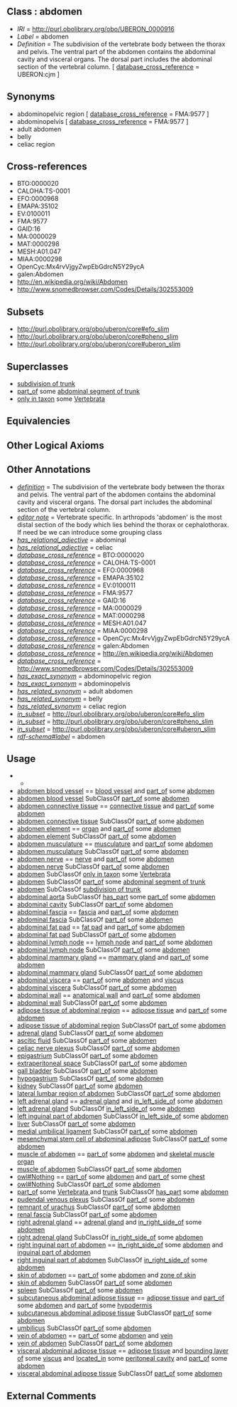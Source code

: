 
## Class : abdomen

 * *IRI* = http://purl.obolibrary.org/obo/UBERON_0000916
 * *Label* = abdomen
 * *Definition* = The subdivision of the vertebrate body between the thorax and pelvis. The ventral part of the abdomen contains the abdominal cavity and visceral organs. The dorsal part includes the abdominal section of the vertebral column. [ [database_cross_reference](../../ef/oboInOwl#hasDbXref.md) = UBERON:cjm ]

## Synonyms

 * abdominopelvic region [ [database_cross_reference](../../ef/oboInOwl#hasDbXref.md) = FMA:9577 ]
 * abdominopelvis [ [database_cross_reference](../../ef/oboInOwl#hasDbXref.md) = FMA:9577 ]
 * adult abdomen
 * belly
 * celiac region

## Cross-references

 * BTO:0000020
 * CALOHA:TS-0001
 * EFO:0000968
 * EMAPA:35102
 * EV:0100011
 * FMA:9577
 * GAID:16
 * MA:0000029
 * MAT:0000298
 * MESH:A01.047
 * MIAA:0000298
 * OpenCyc:Mx4rvVjgyZwpEbGdrcN5Y29ycA
 * galen:Abdomen
 * http://en.wikipedia.org/wiki/Abdomen
 * http://www.snomedbrowser.com/Codes/Details/302553009

## Subsets

 * http://purl.obolibrary.org/obo/uberon/core#efo_slim
 * http://purl.obolibrary.org/obo/uberon/core#pheno_slim
 * http://purl.obolibrary.org/obo/uberon/core#uberon_slim

## Superclasses

 * [subdivision of trunk](../../UBERON/69/UBERON_0009569.md)
 * [part_of](../../BFO/50/BFO_0000050.md) some [abdominal segment of trunk](../../UBERON/17/UBERON_0002417.md)
 * [only in taxon](../../RO/60/RO_0002160.md) some [Vertebrata <Metazoa>](../../NCBITaxon/42/NCBITaxon_7742.md)

## Equivalencies


## Other Logical Axioms


## Other Annotations

 * *[definition](../../IAO/15/IAO_0000115.md)* = The subdivision of the vertebrate body between the thorax and pelvis. The ventral part of the abdomen contains the abdominal cavity and visceral organs. The dorsal part includes the abdominal section of the vertebral column.
 * *[editor note](../../IAO/16/IAO_0000116.md)* = Vertebrate specific. In arthropods 'abdomen' is the most distal section of the body which lies behind the thorax or cephalothorax. If need be we can introduce some grouping class
 * *[has_relational_adjective](../../UBPROP/07/UBPROP_0000007.md)* = abdominal
 * *[has_relational_adjective](../../UBPROP/07/UBPROP_0000007.md)* = celiac
 * *[database_cross_reference](../../ef/oboInOwl#hasDbXref.md)* = BTO:0000020
 * *[database_cross_reference](../../ef/oboInOwl#hasDbXref.md)* = CALOHA:TS-0001
 * *[database_cross_reference](../../ef/oboInOwl#hasDbXref.md)* = EFO:0000968
 * *[database_cross_reference](../../ef/oboInOwl#hasDbXref.md)* = EMAPA:35102
 * *[database_cross_reference](../../ef/oboInOwl#hasDbXref.md)* = EV:0100011
 * *[database_cross_reference](../../ef/oboInOwl#hasDbXref.md)* = FMA:9577
 * *[database_cross_reference](../../ef/oboInOwl#hasDbXref.md)* = GAID:16
 * *[database_cross_reference](../../ef/oboInOwl#hasDbXref.md)* = MA:0000029
 * *[database_cross_reference](../../ef/oboInOwl#hasDbXref.md)* = MAT:0000298
 * *[database_cross_reference](../../ef/oboInOwl#hasDbXref.md)* = MESH:A01.047
 * *[database_cross_reference](../../ef/oboInOwl#hasDbXref.md)* = MIAA:0000298
 * *[database_cross_reference](../../ef/oboInOwl#hasDbXref.md)* = OpenCyc:Mx4rvVjgyZwpEbGdrcN5Y29ycA
 * *[database_cross_reference](../../ef/oboInOwl#hasDbXref.md)* = galen:Abdomen
 * *[database_cross_reference](../../ef/oboInOwl#hasDbXref.md)* = http://en.wikipedia.org/wiki/Abdomen
 * *[database_cross_reference](../../ef/oboInOwl#hasDbXref.md)* = http://www.snomedbrowser.com/Codes/Details/302553009
 * *[has_exact_synonym](../../ym/oboInOwl#hasExactSynonym.md)* = abdominopelvic region
 * *[has_exact_synonym](../../ym/oboInOwl#hasExactSynonym.md)* = abdominopelvis
 * *[has_related_synonym](../../ym/oboInOwl#hasRelatedSynonym.md)* = adult abdomen
 * *[has_related_synonym](../../ym/oboInOwl#hasRelatedSynonym.md)* = belly
 * *[has_related_synonym](../../ym/oboInOwl#hasRelatedSynonym.md)* = celiac region
 * *[in_subset](../../et/oboInOwl#inSubset.md)* = http://purl.obolibrary.org/obo/uberon/core#efo_slim
 * *[in_subset](../../et/oboInOwl#inSubset.md)* = http://purl.obolibrary.org/obo/uberon/core#pheno_slim
 * *[in_subset](../../et/oboInOwl#inSubset.md)* = http://purl.obolibrary.org/obo/uberon/core#uberon_slim
 * *[rdf-schema#label](../../el/rdf-schema#label.md)* = abdomen

## Usage

 * -
 * [abdomen blood vessel](../../UBERON/97/UBERON_0003497.md) == [blood vessel](../../UBERON/81/UBERON_0001981.md) and [part_of](../../BFO/50/BFO_0000050.md) some [abdomen](../../UBERON/16/UBERON_0000916.md)
 * [abdomen blood vessel](../../UBERON/97/UBERON_0003497.md) SubClassOf [part_of](../../BFO/50/BFO_0000050.md) some [abdomen](../../UBERON/16/UBERON_0000916.md)
 * [abdomen connective tissue](../../UBERON/67/UBERON_0003567.md) == [connective tissue](../../UBERON/84/UBERON_0002384.md) and [part_of](../../BFO/50/BFO_0000050.md) some [abdomen](../../UBERON/16/UBERON_0000916.md)
 * [abdomen connective tissue](../../UBERON/67/UBERON_0003567.md) SubClassOf [part_of](../../BFO/50/BFO_0000050.md) some [abdomen](../../UBERON/16/UBERON_0000916.md)
 * [abdomen element](../../UBERON/72/UBERON_0005172.md) == [organ](../../UBERON/62/UBERON_0000062.md) and [part_of](../../BFO/50/BFO_0000050.md) some [abdomen](../../UBERON/16/UBERON_0000916.md)
 * [abdomen element](../../UBERON/72/UBERON_0005172.md) SubClassOf [part_of](../../BFO/50/BFO_0000050.md) some [abdomen](../../UBERON/16/UBERON_0000916.md)
 * [abdomen musculature](../../UBERON/43/UBERON_0002343.md) == [musculature](../../UBERON/15/UBERON_0001015.md) and [part_of](../../BFO/50/BFO_0000050.md) some [abdomen](../../UBERON/16/UBERON_0000916.md)
 * [abdomen musculature](../../UBERON/43/UBERON_0002343.md) SubClassOf [part_of](../../BFO/50/BFO_0000050.md) some [abdomen](../../UBERON/16/UBERON_0000916.md)
 * [abdomen nerve](../../UBERON/29/UBERON_0003429.md) == [nerve](../../UBERON/21/UBERON_0001021.md) and [part_of](../../BFO/50/BFO_0000050.md) some [abdomen](../../UBERON/16/UBERON_0000916.md)
 * [abdomen nerve](../../UBERON/29/UBERON_0003429.md) SubClassOf [part_of](../../BFO/50/BFO_0000050.md) some [abdomen](../../UBERON/16/UBERON_0000916.md)
 * [abdomen](../../UBERON/16/UBERON_0000916.md) SubClassOf [only in taxon](../../RO/60/RO_0002160.md) some [Vertebrata <Metazoa>](../../NCBITaxon/42/NCBITaxon_7742.md)
 * [abdomen](../../UBERON/16/UBERON_0000916.md) SubClassOf [part_of](../../BFO/50/BFO_0000050.md) some [abdominal segment of trunk](../../UBERON/17/UBERON_0002417.md)
 * [abdomen](../../UBERON/16/UBERON_0000916.md) SubClassOf [subdivision of trunk](../../UBERON/69/UBERON_0009569.md)
 * [abdominal aorta](../../UBERON/16/UBERON_0001516.md) SubClassOf [has_part](../../BFO/51/BFO_0000051.md) some [part_of](../../BFO/50/BFO_0000050.md) some [abdomen](../../UBERON/16/UBERON_0000916.md)
 * [abdominal cavity](../../UBERON/84/UBERON_0003684.md) SubClassOf [part_of](../../BFO/50/BFO_0000050.md) some [abdomen](../../UBERON/16/UBERON_0000916.md)
 * [abdominal fascia](../../UBERON/93/UBERON_0013493.md) == [fascia](../../UBERON/82/UBERON_0008982.md) and [part_of](../../BFO/50/BFO_0000050.md) some [abdomen](../../UBERON/16/UBERON_0000916.md)
 * [abdominal fascia](../../UBERON/93/UBERON_0013493.md) SubClassOf [part_of](../../BFO/50/BFO_0000050.md) some [abdomen](../../UBERON/16/UBERON_0000916.md)
 * [abdominal fat pad](../../UBERON/27/UBERON_0003427.md) == [fat pad](../../UBERON/16/UBERON_0003916.md) and [part_of](../../BFO/50/BFO_0000050.md) some [abdomen](../../UBERON/16/UBERON_0000916.md)
 * [abdominal fat pad](../../UBERON/27/UBERON_0003427.md) SubClassOf [part_of](../../BFO/50/BFO_0000050.md) some [abdomen](../../UBERON/16/UBERON_0000916.md)
 * [abdominal lymph node](../../UBERON/07/UBERON_0002507.md) == [lymph node](../../UBERON/29/UBERON_0000029.md) and [part_of](../../BFO/50/BFO_0000050.md) some [abdomen](../../UBERON/16/UBERON_0000916.md)
 * [abdominal lymph node](../../UBERON/07/UBERON_0002507.md) SubClassOf [part_of](../../BFO/50/BFO_0000050.md) some [abdomen](../../UBERON/16/UBERON_0000916.md)
 * [abdominal mammary gland](../../UBERON/88/UBERON_0003488.md) == [mammary gland](../../UBERON/11/UBERON_0001911.md) and [part_of](../../BFO/50/BFO_0000050.md) some [abdomen](../../UBERON/16/UBERON_0000916.md)
 * [abdominal mammary gland](../../UBERON/88/UBERON_0003488.md) SubClassOf [part_of](../../BFO/50/BFO_0000050.md) some [abdomen](../../UBERON/16/UBERON_0000916.md)
 * [abdominal viscera](../../UBERON/72/UBERON_0017672.md) == [part_of](../../BFO/50/BFO_0000050.md) some [abdomen](../../UBERON/16/UBERON_0000916.md) and [viscus](../../UBERON/75/UBERON_0002075.md)
 * [abdominal viscera](../../UBERON/72/UBERON_0017672.md) SubClassOf [part_of](../../BFO/50/BFO_0000050.md) some [abdomen](../../UBERON/16/UBERON_0000916.md)
 * [abdominal wall](../../UBERON/97/UBERON_0003697.md) == [anatomical wall](../../UBERON/60/UBERON_0000060.md) and [part_of](../../BFO/50/BFO_0000050.md) some [abdomen](../../UBERON/16/UBERON_0000916.md)
 * [abdominal wall](../../UBERON/97/UBERON_0003697.md) SubClassOf [part_of](../../BFO/50/BFO_0000050.md) some [abdomen](../../UBERON/16/UBERON_0000916.md)
 * [adipose tissue of abdominal region](../../UBERON/08/UBERON_0007808.md) == [adipose tissue](../../UBERON/13/UBERON_0001013.md) and [part_of](../../BFO/50/BFO_0000050.md) some [abdomen](../../UBERON/16/UBERON_0000916.md)
 * [adipose tissue of abdominal region](../../UBERON/08/UBERON_0007808.md) SubClassOf [part_of](../../BFO/50/BFO_0000050.md) some [abdomen](../../UBERON/16/UBERON_0000916.md)
 * [adrenal gland](../../UBERON/69/UBERON_0002369.md) SubClassOf [part_of](../../BFO/50/BFO_0000050.md) some [abdomen](../../UBERON/16/UBERON_0000916.md)
 * [ascitic fluid](../../UBERON/95/UBERON_0007795.md) SubClassOf [part_of](../../BFO/50/BFO_0000050.md) some [abdomen](../../UBERON/16/UBERON_0000916.md)
 * [celiac nerve plexus](../../UBERON/10/UBERON_0002010.md) SubClassOf [part_of](../../BFO/50/BFO_0000050.md) some [abdomen](../../UBERON/16/UBERON_0000916.md)
 * [epigastrium](../../UBERON/76/UBERON_0035276.md) SubClassOf [part_of](../../BFO/50/BFO_0000050.md) some [abdomen](../../UBERON/16/UBERON_0000916.md)
 * [extraperitoneal space](../../UBERON/56/UBERON_0014456.md) SubClassOf [part_of](../../BFO/50/BFO_0000050.md) some [abdomen](../../UBERON/16/UBERON_0000916.md)
 * [gall bladder](../../UBERON/10/UBERON_0002110.md) SubClassOf [part_of](../../BFO/50/BFO_0000050.md) some [abdomen](../../UBERON/16/UBERON_0000916.md)
 * [hypogastrium](../../UBERON/03/UBERON_0013203.md) SubClassOf [part_of](../../BFO/50/BFO_0000050.md) some [abdomen](../../UBERON/16/UBERON_0000916.md)
 * [kidney](../../UBERON/13/UBERON_0002113.md) SubClassOf [part_of](../../BFO/50/BFO_0000050.md) some [abdomen](../../UBERON/16/UBERON_0000916.md)
 * [lateral lumbar region of abdomen](../../UBERON/80/UBERON_0000180.md) SubClassOf [part_of](../../BFO/50/BFO_0000050.md) some [abdomen](../../UBERON/16/UBERON_0000916.md)
 * [left adrenal gland](../../UBERON/34/UBERON_0001234.md) == [adrenal gland](../../UBERON/69/UBERON_0002369.md) and [in_left_side_of](../../BSPO/20/BSPO_0000120.md) some [abdomen](../../UBERON/16/UBERON_0000916.md)
 * [left adrenal gland](../../UBERON/34/UBERON_0001234.md) SubClassOf [in_left_side_of](../../BSPO/20/BSPO_0000120.md) some [abdomen](../../UBERON/16/UBERON_0000916.md)
 * [left inguinal part of abdomen](../../UBERON/10/UBERON_0035410.md) SubClassOf [in_left_side_of](../../BSPO/20/BSPO_0000120.md) some [abdomen](../../UBERON/16/UBERON_0000916.md)
 * [liver](../../UBERON/07/UBERON_0002107.md) SubClassOf [part_of](../../BFO/50/BFO_0000050.md) some [abdomen](../../UBERON/16/UBERON_0000916.md)
 * [medial umbilical ligament](../../UBERON/07/UBERON_0006607.md) SubClassOf [part_of](../../BFO/50/BFO_0000050.md) some [abdomen](../../UBERON/16/UBERON_0000916.md)
 * [mesenchymal stem cell of abdominal adipose](../../CL/80/CL_2000080.md) SubClassOf [part_of](../../BFO/50/BFO_0000050.md) some [abdomen](../../UBERON/16/UBERON_0000916.md)
 * [muscle of abdomen](../../UBERON/78/UBERON_0002378.md) == [part_of](../../BFO/50/BFO_0000050.md) some [abdomen](../../UBERON/16/UBERON_0000916.md) and [skeletal muscle organ](../../UBERON/92/UBERON_0014892.md)
 * [muscle of abdomen](../../UBERON/78/UBERON_0002378.md) SubClassOf [part_of](../../BFO/50/BFO_0000050.md) some [abdomen](../../UBERON/16/UBERON_0000916.md)
 * [owl#Nothing](../../ng/owl#Nothing.md) == [part_of](../../BFO/50/BFO_0000050.md) some [abdomen](../../UBERON/16/UBERON_0000916.md) and [part_of](../../BFO/50/BFO_0000050.md) some [chest](../../UBERON/43/UBERON_0001443.md)
 * [owl#Nothing](../../ng/owl#Nothing.md) SubClassOf [part_of](../../BFO/50/BFO_0000050.md) some [abdomen](../../UBERON/16/UBERON_0000916.md)
 * [part_of](../../BFO/50/BFO_0000050.md) some [Vertebrata <Metazoa>](../../NCBITaxon/42/NCBITaxon_7742.md) and [trunk](../../UBERON/00/UBERON_0002100.md) SubClassOf [has_part](../../BFO/51/BFO_0000051.md) some [abdomen](../../UBERON/16/UBERON_0000916.md)
 * [pudendal venous plexus](../../UBERON/44/UBERON_0009044.md) SubClassOf [part_of](../../BFO/50/BFO_0000050.md) some [abdomen](../../UBERON/16/UBERON_0000916.md)
 * [remnant of urachus](../../UBERON/38/UBERON_0006638.md) SubClassOf [part_of](../../BFO/50/BFO_0000050.md) some [abdomen](../../UBERON/16/UBERON_0000916.md)
 * [renal fascia](../../UBERON/51/UBERON_0016851.md) SubClassOf [part_of](../../BFO/50/BFO_0000050.md) some [abdomen](../../UBERON/16/UBERON_0000916.md)
 * [right adrenal gland](../../UBERON/33/UBERON_0001233.md) == [adrenal gland](../../UBERON/69/UBERON_0002369.md) and [in_right_side_of](../../BSPO/21/BSPO_0000121.md) some [abdomen](../../UBERON/16/UBERON_0000916.md)
 * [right adrenal gland](../../UBERON/33/UBERON_0001233.md) SubClassOf [in_right_side_of](../../BSPO/21/BSPO_0000121.md) some [abdomen](../../UBERON/16/UBERON_0000916.md)
 * [right inguinal part of abdomen](../../UBERON/05/UBERON_0035505.md) == [in_right_side_of](../../BSPO/21/BSPO_0000121.md) some [abdomen](../../UBERON/16/UBERON_0000916.md) and [inguinal part of abdomen](../../UBERON/37/UBERON_0008337.md)
 * [right inguinal part of abdomen](../../UBERON/05/UBERON_0035505.md) SubClassOf [in_right_side_of](../../BSPO/21/BSPO_0000121.md) some [abdomen](../../UBERON/16/UBERON_0000916.md)
 * [skin of abdomen](../../UBERON/16/UBERON_0001416.md) == [part_of](../../BFO/50/BFO_0000050.md) some [abdomen](../../UBERON/16/UBERON_0000916.md) and [zone of skin](../../UBERON/14/UBERON_0000014.md)
 * [skin of abdomen](../../UBERON/16/UBERON_0001416.md) SubClassOf [part_of](../../BFO/50/BFO_0000050.md) some [abdomen](../../UBERON/16/UBERON_0000916.md)
 * [spleen](../../UBERON/06/UBERON_0002106.md) SubClassOf [part_of](../../BFO/50/BFO_0000050.md) some [abdomen](../../UBERON/16/UBERON_0000916.md)
 * [subcutaneous abdominal adipose tissue](../../UBERON/55/UBERON_0014455.md) == [adipose tissue](../../UBERON/13/UBERON_0001013.md) and [part_of](../../BFO/50/BFO_0000050.md) some [abdomen](../../UBERON/16/UBERON_0000916.md) and [part_of](../../BFO/50/BFO_0000050.md) some [hypodermis](../../UBERON/72/UBERON_0002072.md)
 * [subcutaneous abdominal adipose tissue](../../UBERON/55/UBERON_0014455.md) SubClassOf [part_of](../../BFO/50/BFO_0000050.md) some [abdomen](../../UBERON/16/UBERON_0000916.md)
 * [umbilicus](../../UBERON/18/UBERON_0007118.md) SubClassOf [part_of](../../BFO/50/BFO_0000050.md) some [abdomen](../../UBERON/16/UBERON_0000916.md)
 * [vein of abdomen](../../UBERON/26/UBERON_0013126.md) == [part_of](../../BFO/50/BFO_0000050.md) some [abdomen](../../UBERON/16/UBERON_0000916.md) and [vein](../../UBERON/38/UBERON_0001638.md)
 * [vein of abdomen](../../UBERON/26/UBERON_0013126.md) SubClassOf [part_of](../../BFO/50/BFO_0000050.md) some [abdomen](../../UBERON/16/UBERON_0000916.md)
 * [visceral abdominal adipose tissue](../../UBERON/54/UBERON_0014454.md) == [adipose tissue](../../UBERON/13/UBERON_0001013.md) and [bounding layer of](../../RO/07/RO_0002007.md) some [viscus](../../UBERON/75/UBERON_0002075.md) and [located_in](../../RO/25/RO_0001025.md) some [peritoneal cavity](../../UBERON/79/UBERON_0001179.md) and [part_of](../../BFO/50/BFO_0000050.md) some [abdomen](../../UBERON/16/UBERON_0000916.md)
 * [visceral abdominal adipose tissue](../../UBERON/54/UBERON_0014454.md) SubClassOf [part_of](../../BFO/50/BFO_0000050.md) some [abdomen](../../UBERON/16/UBERON_0000916.md)

## External Comments

